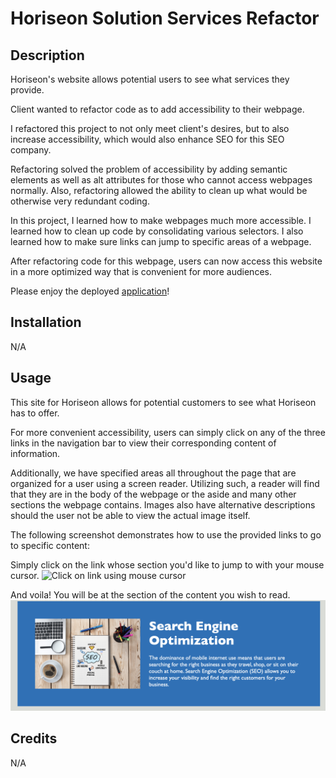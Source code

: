 # Horiseon Solution Services Refactor

## Description

Horiseon's website allows potential users to see what services they provide.

Client wanted to refactor code as to add accessibility to their webpage.

I refactored this project to not only meet client's desires, but to also increase accessibility, which would also enhance SEO for this SEO company.

Refactoring solved the problem of accessibility by adding semantic elements as well as alt attributes for those who cannot access webpages normally. Also, refactoring allowed the ability to clean up what would be otherwise very redundant coding.

In this project, I learned how to make webpages much more accessible. I learned how to clean up code by consolidating various selectors. I also learned how to make sure links can jump to specific areas of a webpage.

After refactoring code for this webpage, users can now access this website in a more optimized way that is convenient for more audiences.

Please enjoy the deployed [application](https://mintyry.github.io/First-Challenge-Horiseon/)!

## Installation

N/A

## Usage

This site for Horiseon allows for potential customers to see what Horiseon has to offer.

For more convenient accessibility, users can simply click on any of the three links in the navigation bar to view their corresponding content of information.

Additionally, we have specified areas all throughout the page that are organized for a user using a screen reader. Utilizing such, a reader will find that they are in the body of the webpage or the aside and many other sections the webpage contains. Images also have alternative descriptions should the user not be able to view the actual image itself.

The following screenshot demonstrates how to use the provided links to go to specific content:

Simply click on the link whose section you'd like to jump to with your mouse cursor.
![Click on link using mouse cursor](./assets/images/click-link.png)

And voila! You will be at the section of the content you wish to read.
![Arrive at section](./assets/images/jumped-section.png)


## Credits

N/A

